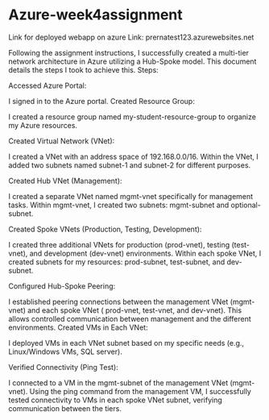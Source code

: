 # Azure-week4assignment

Link for deployed webapp on azure
Link: prernatest123.azurewebsites.net

Following the assignment instructions, I successfully created a multi-tier network architecture in Azure utilizing a Hub-Spoke model. This document details the steps I took to achieve this.
Steps:

Accessed Azure Portal:

I signed in to the Azure portal.
Created Resource Group:

I created a resource group named my-student-resource-group to organize my Azure resources.

Created Virtual Network (VNet):

I created a VNet with an address space of 192.168.0.0/16.
Within the VNet, I added two subnets named subnet-1 and subnet-2 for different purposes.

Created Hub VNet (Management):

I created a separate VNet named mgmt-vnet specifically for management tasks.
Within mgmt-vnet, I created two subnets: mgmt-subnet and optional-subnet.

Created Spoke VNets (Production, Testing, Development):

I created three additional VNets for production (prod-vnet), testing (test-vnet), and development (dev-vnet) environments.
Within each spoke VNet, I created subnets for my resources: prod-subnet, test-subnet, and dev-subnet.

Configured Hub-Spoke Peering:

I established peering connections between the management VNet (mgmt-vnet) and each spoke VNet ( prod-vnet, test-vnet, and dev-vnet). This allows controlled communication between management and the different environments.
Created VMs in Each VNet:

I deployed VMs in each VNet subnet based on my specific needs (e.g., Linux/Windows VMs, SQL server).

Verified Connectivity (Ping Test):

I connected to a VM in the mgmt-subnet of the management VNet (mgmt-vnet).
Using the ping command from the management VM, I successfully tested connectivity to VMs in each spoke VNet subnet, verifying communication between the tiers.
